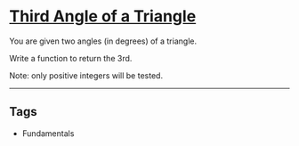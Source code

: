 # [Third Angle of a Triangle](https://www.codewars.com/kata/5a023c426975981341000014)

You are given two angles (in degrees) of a triangle.

Write a function to return the 3rd.

Note: only positive integers will be tested.

---

## Tags

- Fundamentals
